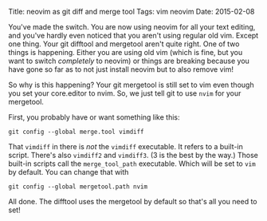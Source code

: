 Title: neovim as git diff and merge tool
Tags: vim neovim
Date: 2015-02-08

You've made the switch.  You are now using neovim for all your text editing,
and you've hardly even noticed that you aren't using regular old vim.  Except
one thing.  Your git difftool and mergetool aren't quite right.  One of two
things is happening.  Either you are using old vim (which is fine, but you
want to switch _completely_ to neovim) or things are breaking because you have
gone so far as to not just install neovim but to also remove vim!

So why is this happening?  Your git mergetool is still set to vim even
though you set your core.editor to nvim.  So, we just tell git to use `nvim`
for your mergetool.

First, you probably have or want something like this:

    git config --global merge.tool vimdiff

That `vimdiff` in there is _not_ the `vimdiff` executable.  It refers to a
built-in script.  There's also `vimdiff2` and `vimdiff3`.  (3 is the best by
the way.)  Those built-in scripts call the `merge_tool_path` executable.  Which
will be set to `vim` by default.  You can change that with

    git config --global mergetool.path nvim

All done.  The difftool uses the mergetool by default so that's all you need
to set!
